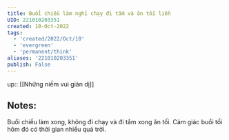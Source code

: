 ```yaml
---
title: Buổi chiều làm nghỉ chạy đi tắm và ăn tối liền
UID: 221010203351
created: 10-Oct-2022
tags:
  - 'created/2022/Oct/10'
  - 'evergreen'
  - 'permanent/think'
aliases: '221010203351'
publish: False
---
```

up:: [[Những niềm vui giản dị]]
## Notes:
Buổi chiều làm xong, không đi chạy và đi tắm xong ăn tối. Cảm giác buổi tối hôm đó có thời gian nhiều quá trời.
